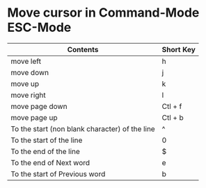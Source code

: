 # Move cursor in Command-Mode ESC-Mode
| Contents                                            | Short Key |
|-----------------------------------------------------|-----------|
| move left                                           | h         |
| move down                                           | j         |
| move up                                             | k         |
| move right                                          | l         |
| move page down                                      | Ctl + f   |
| move page up                                        | Ctl + b   |
| To the start (non blank character) of the line      | ^         |
| To the start of the line                            | 0         |
| To the end of the line                              | $         |
| To the end of Next word                             | e         |
| To the start of Previous word                       | b         | 
